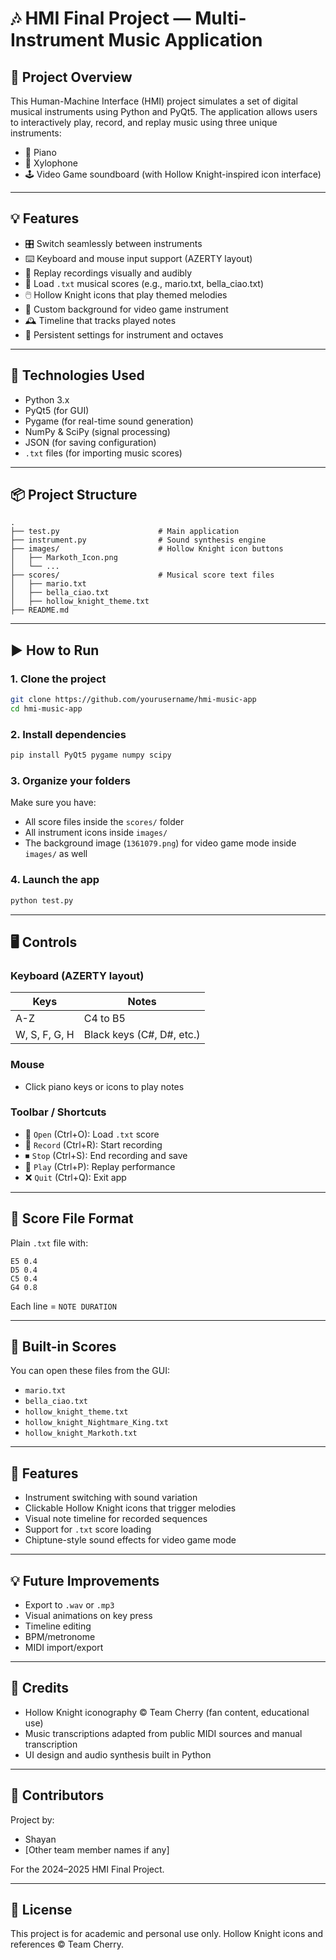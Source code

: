 # 🎶 HMI Final Project — Multi-Instrument Music Application

## 📁 Project Overview

This Human-Machine Interface (HMI) project simulates a set of digital musical instruments using Python and PyQt5. The application allows users to interactively play, record, and replay music using three unique instruments:

- 🎹 Piano
- 🥁 Xylophone
- 🕹️ Video Game soundboard (with Hollow Knight-inspired icon interface)

---

## 💡 Features

- 🎛️ Switch seamlessly between instruments
- ⌨️ Keyboard and mouse input support (AZERTY layout)
- 🔁 Replay recordings visually and audibly
- 📂 Load `.txt` musical scores (e.g., mario.txt, bella_ciao.txt)
- 🖱️ Hollow Knight icons that play themed melodies
- 🎨 Custom background for video game instrument
- 🕰️ Timeline that tracks played notes
- 💾 Persistent settings for instrument and octaves

---

## 🧱 Technologies Used

- Python 3.x
- PyQt5 (for GUI)
- Pygame (for real-time sound generation)
- NumPy & SciPy (signal processing)
- JSON (for saving configuration)
- `.txt` files (for importing music scores)

---

## 📦 Project Structure

```
.
├── test.py                      # Main application
├── instrument.py                # Sound synthesis engine
├── images/                      # Hollow Knight icon buttons
│   ├── Markoth_Icon.png
│   └── ...
├── scores/                      # Musical score text files
│   ├── mario.txt
│   ├── bella_ciao.txt
│   ├── hollow_knight_theme.txt
├── README.md
```

---

## ▶️ How to Run

### 1. Clone the project

```bash
git clone https://github.com/yourusername/hmi-music-app
cd hmi-music-app
```

### 2. Install dependencies

```bash
pip install PyQt5 pygame numpy scipy
```

### 3. Organize your folders

Make sure you have:
- All score files inside the `scores/` folder
- All instrument icons inside `images/`
- The background image (`1361079.png`) for video game mode inside `images/` as well

### 4. Launch the app

```bash
python test.py
```

---

## 🖥️ Controls

### Keyboard (AZERTY layout)

| Keys | Notes |
|------|-------|
| A-Z  | C4 to B5 |
| W, S, F, G, H | Black keys (C#, D#, etc.) |

### Mouse
- Click piano keys or icons to play notes

### Toolbar / Shortcuts

- 📂 `Open` (Ctrl+O): Load `.txt` score
- 🔴 `Record` (Ctrl+R): Start recording
- ⏹ `Stop` (Ctrl+S): End recording and save
- 🔁 `Play` (Ctrl+P): Replay performance
- ❌ `Quit` (Ctrl+Q): Exit app

---

## 📝 Score File Format

Plain `.txt` file with:
```text
E5 0.4
D5 0.4
C5 0.4
G4 0.8
```

Each line = `NOTE DURATION`

---

## 🎵 Built-in Scores

You can open these files from the GUI:

- `mario.txt`
- `bella_ciao.txt`
- `hollow_knight_theme.txt`
- `hollow_knight_Nightmare_King.txt`
- `hollow_knight_Markoth.txt`

---

## 🔧 Features

- Instrument switching with sound variation
- Clickable Hollow Knight icons that trigger melodies
- Visual note timeline for recorded sequences
- Support for `.txt` score loading
- Chiptune-style sound effects for video game mode

---

## 💡 Future Improvements

- Export to `.wav` or `.mp3`
- Visual animations on key press
- Timeline editing
- BPM/metronome
- MIDI import/export

---

## 🙏 Credits

- Hollow Knight iconography © Team Cherry (fan content, educational use)
- Music transcriptions adapted from public MIDI sources and manual transcription
- UI design and audio synthesis built in Python

---

## 👥 Contributors

Project by:

- Shayan
- [Other team member names if any]

For the 2024–2025 HMI Final Project.

---

## 📜 License

This project is for academic and personal use only. Hollow Knight icons and references © Team Cherry.
